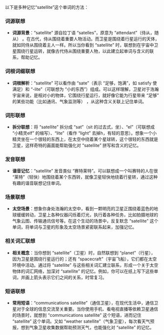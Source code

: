以下是多种记忆“satellite”这个单词的方法：

### 词源联想
 - **词源背景**：“satellite” 源自拉丁语 “satelles”，原意为 “attendant”（侍从，随从） 。在古代，侍从围绕着重要人物活动。而卫星是围绕着行星运行的天体，就如同侍从围绕着主人一样。所以当你看到 “satellite” 时，联想到在宇宙中卫星围绕行星运转，就像古代侍从围绕重要人物，以此建立起单词与含义的联系，帮助记忆。

### 词根词缀联想
 - **词根解析**：“satellite” 可以看作由 “sate”（表示 “足够，饱满”，如 satisfy 使满足）和  “-lite”（可联想为 “小的东西”）组成。可以这样理解，卫星对于浩瀚宇宙来说，是相对小的物体，它围绕行星运行，就好像它能为行星带来 “足够” 的某些功能（比如通讯、气象监测等） ，从这种含义关联上记住单词。

### 词形联想
 - **拆分联想**：将 “satellite” 拆分成 “sat”（sit 的过去式，坐）、“el”（可联想成 “小精灵elf” 的缩写）、“lite”（看作 “light” 去掉h，有轻的意思）。想象一个小精灵坐在一个很轻的东西上，在太空中绕着某个星球转，这个很轻的东西就是卫星，这样奇特的画面能帮助强化对 “satellite” 拼写和含义的记忆。

### 发音联想
 - **谐音记忆**：“satellite” 发音类似 “赛特莱特”。可以联想成一个叫赛特的人在很 “莱特”（轻快）地围绕着某个东西转，就像卫星轻快地绕着行星转，通过这种有趣的谐音联想记住单词。

### 场景联想
 - **太空场景**：想象你身处浩瀚的太空中，看到一颗明亮的卫星正围绕着蓝色的地球缓缓转动，卫星上各种仪器闪烁着灯光，执行着各种任务，比如拍摄地球的气象云图、传输通讯信号等。在这个生动的场景中，反复默念 “satellite” 这个单词，将单词与卫星的形象及太空场景紧密联系起来，加强记忆。

### 相关词汇联想
 - **相关概念**：当你想到 “satellite”（卫星）时，自然联想到 “planet”（行星），因为卫星是围绕行星运行的；还有 “spacecraft”（宇宙飞船），它们都在太空环境中活动。通过将 “satellite” 与这些相关词汇建立联系，形成一个关于太空物体的词汇网络，加深对 “satellite” 的记忆。例如，你可以在纸上写下这些单词，并画上箭头表示它们之间的关系，时常复习。

### 短语联想
 - **常用短语**：“communications satellite”（通信卫星），在现代生活中，通信卫星对于全球的信息交流至关重要。当你使用手机、看电视直播等依赖卫星通信的场景时，就想到 “communications satellite” 这个短语，进而记住 “satellite” 这个单词。又如 “weather satellite”（气象卫星），每次看天气预报，想到气象卫星收集数据帮助预测天气，也能强化对 “satellite” 的记忆。 